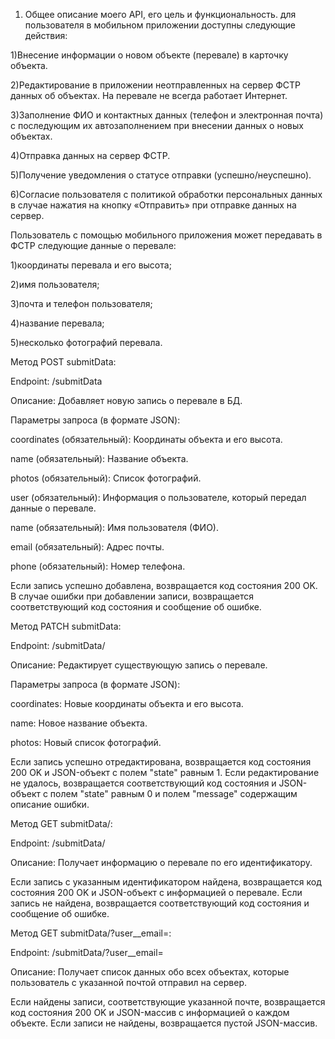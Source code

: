 1. Общее описание моего API, его цель и функциональность.
для пользователя в мобильном приложении доступны следующие действия:

1)Внесение информации о новом объекте (перевале) в карточку объекта.

2)Редактирование в приложении неотправленных на сервер ФСТР данных об объектах. На перевале не всегда работает Интернет.

3)Заполнение ФИО и контактных данных (телефон и электронная почта) с последующим их автозаполнением при внесении данных о новых объектах.

4)Отправка данных на сервер ФСТР.

5)Получение уведомления о статусе отправки (успешно/неуспешно).

6)Согласие пользователя с политикой обработки персональных данных в случае нажатия на кнопку «Отправить» при отправке данных на сервер.

Пользователь с помощью мобильного приложения может передавать в ФСТР следующие данные о перевале:

1)координаты перевала и его высота;

2)имя пользователя;

3)почта и телефон пользователя;

4)название перевала;

5)несколько фотографий перевала.

Метод POST submitData:

Endpoint: /submitData

Описание: Добавляет новую запись о перевале в БД.

Параметры запроса (в формате JSON):

coordinates (обязательный): Координаты объекта и его высота.

name (обязательный): Название объекта.

photos (обязательный): Список фотографий.

user (обязательный): Информация о пользователе, который передал данные о перевале.

name (обязательный): Имя пользователя (ФИО).

email (обязательный): Адрес почты.

phone (обязательный): Номер телефона.

Если запись успешно добавлена, возвращается код состояния 200 OK.
В случае ошибки при добавлении записи, возвращается соответствующий код состояния и сообщение об ошибке.

Метод PATCH submitData:

Endpoint: /submitData/<id>

Описание: Редактирует существующую запись о перевале.

Параметры запроса (в формате JSON):

coordinates: Новые координаты объекта и его высота.

name: Новое название объекта.

photos: Новый список фотографий.

Если запись успешно отредактирована, возвращается код состояния 200 OK и JSON-объект с полем "state" равным 1.
Если редактирование не удалось, возвращается соответствующий код состояния и JSON-объект с полем "state" равным 0 и полем "message" содержащим описание ошибки.

Метод GET submitData/<id>:

Endpoint: /submitData/<id>

Описание: Получает информацию о перевале по его идентификатору.

Если запись с указанным идентификатором найдена, возвращается код состояния 200 OK и JSON-объект с информацией о перевале.
Если запись не найдена, возвращается соответствующий код состояния и сообщение об ошибке.

Метод GET submitData/?user__email=<email>:

Endpoint: /submitData/?user__email=<email>

Описание: Получает список данных обо всех объектах, которые пользователь с указанной почтой отправил на сервер.

Если найдены записи, соответствующие указанной почте, возвращается код состояния 200 OK и JSON-массив с информацией о каждом объекте.
Если записи не найдены, возвращается пустой JSON-массив.